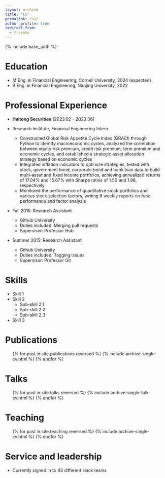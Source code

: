```yaml
---
layout: archive
title: "CV"
permalink: /cv/
author_profile: true
redirect_from:
  - /resume
---
```


{% include base_path %}

Education
======
* M.Eng. in Financial Engineering, Cornell University, 2024 (expected)
* B.Eng. in Financial Engineering, Nanjing University, 2022

Professional Experience
======
* **Haitong Securities** (2023.02 – 2023.06)
* Research Institute, Financial Engineering Intern
  * Constructed Global Risk Appetite Cycle Index (GRACI) through Python to identify macroeconomic cycles, analyzed the correlation between equity risk premium, credit risk premium, term premium and economic cycles, and established a strategic asset allocation strategy based on economic cycles
  * Integrated inflation indicators to optimize strategies, tested with stock, government bond, corporate bond and bank loan data to build multi-asset and fixed income portfolios, achieving annualized returns of 17.04% and 15.67% with Sharpe ratios of 1.50 and 1.88, respectively
  * Monitored the performance of quantitative stock portfolios and various stock selection factors, writing 8 weekly reports on fund performance and factor analysis

* Fall 2015: Research Assistant
  * Github University
  * Duties included: Merging pull requests
  * Supervisor: Professor Hub

* Summer 2015: Research Assistant
  * Github University
  * Duties included: Tagging issues
  * Supervisor: Professor Git
  
Skills
======
* Skill 1
* Skill 2
  * Sub-skill 2.1
  * Sub-skill 2.2
  * Sub-skill 2.3
* Skill 3

Publications
======
  <ul>{% for post in site.publications reversed %}
    {% include archive-single-cv.html %}
  {% endfor %}</ul>
  
Talks
======
  <ul>{% for post in site.talks reversed %}
    {% include archive-single-talk-cv.html  %}
  {% endfor %}</ul>
  
Teaching
======
  <ul>{% for post in site.teaching reversed %}
    {% include archive-single-cv.html %}
  {% endfor %}</ul>
  
Service and leadership
======
* Currently signed in to 43 different slack teams
